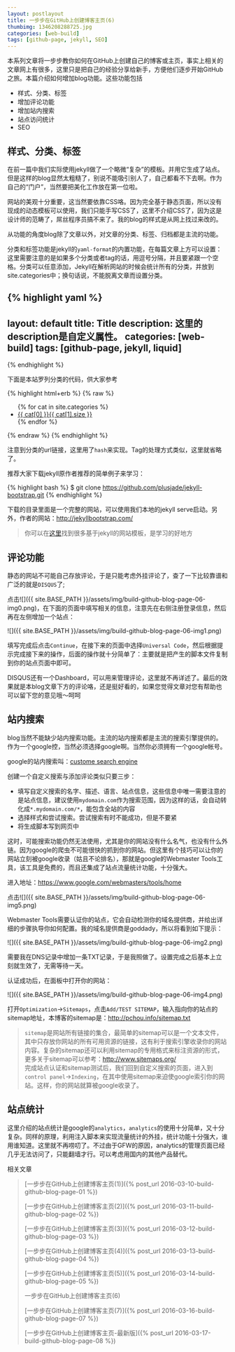 ```yaml
---
layout: postlayout
title: 一步步在GitHub上创建博客主页(6)
thumbimg: 1346208288725.jpg
categories: [web-build]
tags: [github-page, jekyll, SEO]
---
```


本系列文章将一步步教你如何在GitHub上创建自己的博客或主页，事实上相关的文章网上有很多，这里只是把自己的经验分享给新手，方便他们逐步开始GitHub之旅。本篇介绍如何增加blog功能。这些功能包括

- 样式、分类、标签
- 增加评论功能
- 增加站内搜索
- 站点访问统计
- SEO

## 样式、分类、标签 ##

在前一篇中我们实际使用jekyll做了一个略微“复杂”的模板。并用它生成了站点。但是这样的blog显然太粗糙了，别说不能吸引别人了，自己都看不下去啊。作为自己的“门户”，当然要把美化工作放在第一位啦。

网站的美观十分重要，这当然要依靠CSS咯。因为完全基于静态页面，所以没有现成的动态模板可以使用，我们只能手写CSS了，这里不介绍CSS了，因为这是设计师的范畴了，屌丝程序员搞不来了。我的blog的样式是从网上找过来改的。

从功能的角度blog除了文章以外，对文章的分类、标签、归档都是主流的功能。

分类和标签功能是jekyll的`yaml-format`的内置功能，在每篇文章上方可以设置：这里需要注意的是如果多个分类或者tag的话，用逗号分隔，并且要紧跟一个空格。分类可以任意添加，Jekyll在解析网站的时候会统计所有的分类，并放到site.categories中；换句话说，不能脱离文章而设置分类。

{% highlight yaml %}
---
layout: default
title: Title
description: 这里的description是自定义属性。
categories: [web-build]
tags: [github-page, jekyll, liquid]
---
{% endhighlight %}

下面是本站罗列分类的代码，供大家参考

{% highlight html+erb %}
{% raw %}
<div class='category'>
	<ul>
		{% for cat in site.categories %}
			<li><a href="{{ site.BASE_PATH }}/category.html#{{ cat[0] }}">{{ cat[0] }}<span>{{ cat[1].size }}</span></a></li>
		{% endfor %}
	</ul>
</div>
{% endraw %}
{% endhighlight %}

注意到分类的url链接，这里用了`hash`来实现。Tag的处理方式类似，这里就省略了。

推荐大家下载jekyll原作者推荐的简单例子来学习：

{% highlight bash %}
$ git clone https://github.com/plusjade/jekyll-bootstrap.git
{% endhighlight %}

下载的目录里面是一个完整的网站，可以使用我们本地的jekyll serve启动。另外，作者的网站：<http://jekyllbootstrap.com/>

 > 你可以在[这里](jekyllthemes.org)找到很多基于jekyll的网站模板，是学习的好地方


## 评论功能 ##

静态的网站不可能自己存放评论，于是只能考虑外挂评论了，查了一下比较靠谱和广泛的就是`DISQUS`了;

点击![]({{ site.BASE_PATH }}/assets/img/build-github-blog-page-06-img0.png)，在下面的页面中填写相关的信息，注意先在右侧注册登录信息，然后再在左侧增加一个站点：

![]({{ site.BASE_PATH }}/assets/img/build-github-blog-page-06-img1.png)


填写完成后点击`Continue`，在接下来的页面中选择`Universal Code`，然后根据提示完成接下来的操作，后面的操作就十分简单了：主要就是把产生的脚本文件复制到你的站点页面中即可。

DISQUS还有一个Dashboard，可以用来管理评论，这里就不再详述了。最后的效果就是本blog文章下方的评论咯，还是挺好看的，如果您觉得文章对您有帮助也可以留下您的意见哦～呵呵

 

## 站内搜索 ##

blog当然不能缺少站内搜索功能。主流的站内搜索都是主流的搜索引擎提供的。作为一个google控，当然必须选择google啊。当然你必须拥有一个google帐号。

google的站内搜索叫：[custome search engine](http://www.google.com/cse)

创建一个自定义搜索与添加评论类似只要三步：

- 填写自定义搜索的名字、描述、语言、站点信息，这些信息中唯一需要注意的是站点信息，建议使用`mydomain.com`作为搜索范围，因为这样的话，会自动转化成`*.mydomain.com/*`，能包含全站的内容
- 选择样式和尝试搜索。尝试搜索有时不能成功，但是不要紧
- 将生成脚本写到网页中

这时，可能搜索功能仍然无法使用，尤其是你的网站没有什么名气，也没有什么外链。因为google的爬虫不可能很快的抓到你的网站。但这里有个技巧可以让你的网站立刻被google收录（姑且不论排名），那就是google的Webmaster Tools工具，该工具是免费的，而且还集成了站点流量统计功能，十分强大。

进入地址：<https://www.google.com/webmasters/tools/home>

点击![]({{ site.BASE_PATH }}/assets/img/build-github-blog-page-06-img5.png)


Webmaster Tools需要认证你的站点，它会自动检测你的域名提供商，并给出详细的步骤执导你如何配置。我的域名提供商是goddady，所以将看到如下提示：

![]({{ site.BASE_PATH }}/assets/img/build-github-blog-page-06-img2.png)


需要我在DNS记录中增加一条TXT记录，于是我照做了。设置完成之后基本上立刻就生效了，无需等待一天。

认证成功后，在面板中打开你的网站：

![]({{ site.BASE_PATH }}/assets/img/build-github-blog-page-06-img4.png)

打开`Optimization`->`Sitemaps`，点击`Add/TEST SITEMAP`，输入指向你的站点的sitemap地址，本博客的sitemap是：<http://pchou.info/sitemap.txt>

> `sitemap`是网站所有链接的集合，最简单的sitemap可以是一个文本文件，其中只存放你网站的所有可用资源的链接，这有利于搜索引擎收录你的网站内容。复杂的sitemap还可以利用sitemap的专用格式来标注资源的形式，更多关于sitemap可以参考：<http://www.sitemaps.org/>
\
完成站点认证和sitemap测试后，我们回到自定义搜索的页面，进入到`control panel`->`Indexing`，在其中使用sitemap来迫使google索引你的网站。这样，你的网站就算被google收录了。
 

## 站点统计 ##

这里介绍的站点统计是google的`analytics`，`analytics`的使用十分简单，又十分复杂。同样的原理，利用注入脚本来实现流量统计的外挂，统计功能十分强大，谁用谁知道。这里就不再唠叨了。不过由于GFW的原因，analytics的管理页面已经几乎无法访问了，只能翻墙才行。可以考虑用国内的其他产品替代。


相关文章

> [一步步在GitHub上创建博客主页(1)]({% post_url 2016-03-10-build-github-blog-page-01 %})
>
> [一步步在GitHub上创建博客主页(2)]({% post_url 2016-03-11-build-github-blog-page-02 %})
>
> [一步步在GitHub上创建博客主页(3)]({% post_url 2016-03-12-build-github-blog-page-03 %})
>
> [一步步在GitHub上创建博客主页(4)]({% post_url 2016-03-13-build-github-blog-page-04 %})
>
> [一步步在GitHub上创建博客主页(5)]({% post_url 2016-03-14-build-github-blog-page-05 %})
>
> 一步步在GitHub上创建博客主页(6)
> 
> [一步步在GitHub上创建博客主页(7)]({% post_url 2016-03-16-build-github-blog-page-07 %})
> 
> [一步步在GitHub上创建博客主页-最新版]({% post_url 2016-03-17-build-github-blog-page-08 %})
